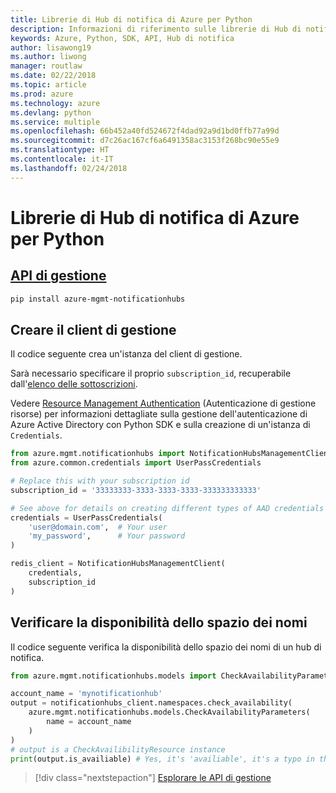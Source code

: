 ```yaml
---
title: Librerie di Hub di notifica di Azure per Python
description: Informazioni di riferimento sulle librerie di Hub di notifica di Azure per Python
keywords: Azure, Python, SDK, API, Hub di notifica
author: lisawong19
ms.author: liwong
manager: routlaw
ms.date: 02/22/2018
ms.topic: article
ms.prod: azure
ms.technology: azure
ms.devlang: python
ms.service: multiple
ms.openlocfilehash: 66b452a40fd524672f4dad92a9d1bd0ffb77a99d
ms.sourcegitcommit: d7c26ac167cf6a6491358ac3153f268bc90e55e9
ms.translationtype: HT
ms.contentlocale: it-IT
ms.lasthandoff: 02/24/2018
---
```

# <a name="azure-notification-hubs-libraries-for-python"></a>Librerie di Hub di notifica di Azure per Python

## <a name="management-apipythonapioverviewazurenotificationhubsmanagement"></a>[API di gestione](/python/api/overview/azure/notificationhubs/management)

```bash
pip install azure-mgmt-notificationhubs
```

## <a name="create-the-management-client"></a>Creare il client di gestione

Il codice seguente crea un'istanza del client di gestione.

Sarà necessario specificare il proprio ``subscription_id``, recuperabile dall'[elenco delle sottoscrizioni](https://manage.windowsazure.com/#Workspaces/AdminTasks/SubscriptionMapping).

Vedere [Resource Management Authentication](/python/azure/python-sdk-azure-authenticate) (Autenticazione di gestione risorse) per informazioni dettagliate sulla gestione dell'autenticazione di Azure Active Directory con Python SDK e sulla creazione di un'istanza di ``Credentials``.

```python
from azure.mgmt.notificationhubs import NotificationHubsManagementClient
from azure.common.credentials import UserPassCredentials

# Replace this with your subscription id
subscription_id = '33333333-3333-3333-3333-333333333333'

# See above for details on creating different types of AAD credentials
credentials = UserPassCredentials(
    'user@domain.com',  # Your user
    'my_password',      # Your password
)

redis_client = NotificationHubsManagementClient(
    credentials,
    subscription_id
)
```

## <a name="check-namespace-availability"></a>Verificare la disponibilità dello spazio dei nomi

Il codice seguente verifica la disponibilità dello spazio dei nomi di un hub di notifica.
```python
from azure.mgmt.notificationhubs.models import CheckAvailabilityParameters

account_name = 'mynotificationhub'
output = notificationhubs_client.namespaces.check_availability(
    azure.mgmt.notificationhubs.models.CheckAvailabilityParameters(
        name = account_name
    )
)
# output is a CheckAvailibilityResource instance
print(output.is_availiable) # Yes, it's 'availiable', it's a typo in the REST API
```

> [!div class="nextstepaction"]
> [Esplorare le API di gestione](/python/api/overview/azure/notificationhubs/management)
